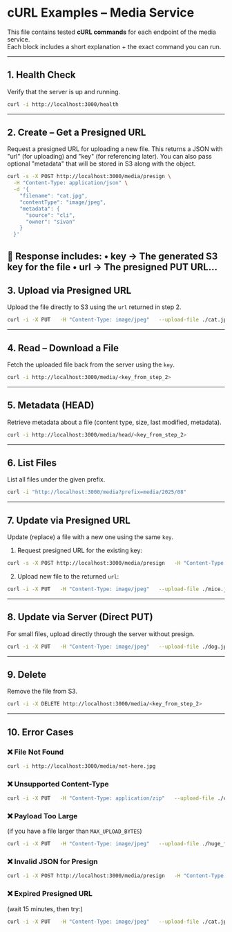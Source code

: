 # cURL Examples – Media Service

This file contains tested **cURL commands** for each endpoint of the media service.  
Each block includes a short explanation + the exact command you can run.

---

## 1. Health Check
Verify that the server is up and running.

```bash
curl -i http://localhost:3000/health
```

---

## 2. Create – Get a Presigned URL
Request a presigned URL for uploading a new file.
This returns a JSON with "url" (for uploading) and "key" (for referencing later).
You can also pass optional "metadata" that will be stored in S3 along with the object.

```bash
curl -s -X POST http://localhost:3000/media/presign \
  -H "Content-Type: application/json" \
  -d '{
    "filename": "cat.jpg",
    "contentType": "image/jpeg",
    "metadata": {
      "source": "cli",
      "owner": "sivan"
    }
  }'
```
📌 Response includes:
	•	key → The generated S3 key for the file
	•	url → The presigned PUT URL…
---

## 3. Upload via Presigned URL
Upload the file directly to S3 using the `url` returned in step 2.

```bash
curl -i -X PUT   -H "Content-Type: image/jpeg"   --upload-file ./cat.jpg   "<url_from_step_2>"
```

---

## 4. Read – Download a File
Fetch the uploaded file back from the server using the `key`.

```bash
curl -i http://localhost:3000/media/<key_from_step_2>
```

---

## 5. Metadata (HEAD)
Retrieve metadata about a file (content type, size, last modified, metadata).

```bash
curl -i http://localhost:3000/media/head/<key_from_step_2>
```

---

## 6. List Files
List all files under the given prefix.

```bash
curl -i "http://localhost:3000/media?prefix=media/2025/08"
```

---

## 7. Update via Presigned URL
Update (replace) a file with a new one using the same `key`.

1. Request presigned URL for the existing key:
```bash
curl -s -X POST http://localhost:3000/media/presign   -H "Content-Type: application/json"   -d '{"key":"<key_from_step_2>","contentType":"image/jpeg"}'
```

2. Upload new file to the returned `url`:
```bash
curl -i -X PUT   -H "Content-Type: image/jpeg"   --upload-file ./mice.jpg   "<url_from_update_presign>"
```

---

## 8. Update via Server (Direct PUT)
For small files, upload directly through the server without presign.

```bash
curl -i -X PUT   -H "Content-Type: image/jpeg"   --upload-file ./dog.jpg   http://localhost:3000/media/<key_from_step_2>
```

---

## 9. Delete
Remove the file from S3.

```bash
curl -i -X DELETE http://localhost:3000/media/<key_from_step_2>
```

---

## 10. Error Cases

### ❌ File Not Found
```bash
curl -i http://localhost:3000/media/not-here.jpg
```

### ❌ Unsupported Content-Type
```bash
curl -i -X PUT   -H "Content-Type: application/zip"   --upload-file ./cat.jpg   http://localhost:3000/media/<key_from_step_2>
```

### ❌ Payload Too Large
(if you have a file larger than `MAX_UPLOAD_BYTES`)
```bash
curl -i -X PUT   -H "Content-Type: image/jpeg"   --upload-file ./huge_file.jpg   http://localhost:3000/media/<key_from_step_2>
```

### ❌ Invalid JSON for Presign
```bash
curl -i -X POST http://localhost:3000/media/presign   -H "Content-Type: application/json"   -d '{"filename": "bad.json", "contentType": }'
```

### ❌ Expired Presigned URL
(wait 15 minutes, then try:)
```bash
curl -i -X PUT   -H "Content-Type: image/jpeg"   --upload-file ./cat.jpg   "<expired_url>"
```
